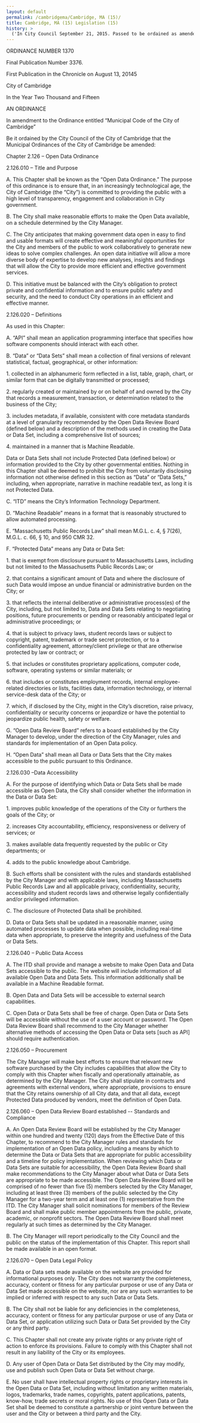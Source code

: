 ```yaml
---
layout: default
permalink: /cambridgema/Cambridge, MA (15)/
title: Cambridge, MA (15) Legislation (15)
history: >
  ('In City Council September 21, 2015. Passed to be ordained as amended by a yea and nay vote:- Yeas 9; Nays 0; Absent 0; Present 0. Attest:- Donna P. Lopez, City Clerk.\n\nEnacted: 2015; \nLink: https://data.cambridgema.gov/General-Government/Cambridge-Open-Data-Ordinance-092115/tf4d-q3qs; Means: Legislation',)
---
```


<p>ORDINANCE NUMBER 1370</p> <p>Final Publication Number 3376.</p> <p>First Publication in the Chronicle on August 13, 20145</p> <p>City of Cambridge</p> <p>In the Year Two Thousand and Fifteen</p> <p>AN ORDINANCE</p> <p>In amendment to the Ordinance entitled “Municipal Code of the City of Cambridge”</p> <p>Be it ordained by the City Council of the City of Cambridge that the Municipal Ordinances of the City of Cambridge be amended:</p> <p>Chapter 2.126 – Open Data Ordinance</p> <p>2.126.010 – Title and Purpose</p> <p>A. This Chapter shall be known as the “Open Data Ordinance.” The purpose of this ordinance is to ensure that, in an increasingly technological age, the City of Cambridge (the “City”) is committed to providing the public with a high level of transparency, engagement and collaboration in City government.</p> <p>B. The City shall make reasonable efforts to make the Open Data available, on a schedule determined by the City Manager.</p> <p>C. The City anticipates that making government data open in easy to find and usable formats will create effective and meaningful opportunities for the City and members of the public to work collaboratively to generate new ideas to solve complex challenges. An open data initiative will allow a more diverse body of expertise to develop new analyses, insights and findings that will allow the City to provide more efficient and effective government services.</p> <p>D. This initiative must be balanced with the City’s obligation to protect private and confidential information and to ensure public safety and security, and the need to conduct City operations in an efficient and effective manner.</p> <p/> <p>2.126.020 – Definitions</p> <p>As used in this Chapter:</p> <p>A. “API” shall mean an application programming interface that specifies how software components should interact with each other.</p> <p>B. “Data” or “Data Sets” shall mean a collection of final versions of relevant statistical, factual, geographical, or other information:</p> <p>1. collected in an alphanumeric form reflected in a list, table, graph, chart, or similar form that can be digitally transmitted or processed;</p> <p>2. regularly created or maintained by or on behalf of and owned by the City that records a measurement, transaction, or determination related to the business of the City;</p> <p>3. includes metadata, if available, consistent with core metadata standards at a level of granularity recommended by the Open Data Review Board (defined below) and a description of the methods used in creating the Data or Data Set, including a comprehensive list of sources;</p> <p>4. maintained in a manner that is Machine Readable.</p> <p>Data or Data Sets shall not include Protected Data (defined below) or information provided to the City by other governmental entities. Nothing in this Chapter shall be deemed to prohibit the City from voluntarily disclosing information not otherwise defined in this section as “Data” or “Data Sets,” including, when appropriate, narrative in machine readable text, as long it is not Protected Data.</p> <p>C. “ITD” means the City’s Information Technology Department.</p> <p>D. “Machine Readable” means in a format that is reasonably structured to allow automated processing.</p> <p>E. “Massachusetts Public Records Law” shall mean M.G.L. c. 4, § 7(26), M.G.L. c. 66, § 10, and 950 CMR 32.</p> <p>F. “Protected Data” means any Data or Data Set:</p> <p>1. that is exempt from disclosure pursuant to Massachusetts Laws, including but not limited to the Massachusetts Public Records Law; or</p> <p>2. that contains a significant amount of Data and where the disclosure of such Data would impose an undue financial or administrative burden on the City; or</p> <p>3. that reflects the internal deliberative or administrative process(es) of the City, including, but not limited to, Data and Data Sets relating to negotiating positions, future procurements or pending or reasonably anticipated legal or administrative proceedings; or</p> <p>4. that is subject to privacy laws, student records laws or subject to copyright, patent, trademark or trade secret protection, or to a confidentiality agreement, attorney/client privilege or that are otherwise protected by law or contract; or</p> <p>5. that includes or constitutes proprietary applications, computer code, software, operating systems or similar materials; or</p> <p>6. that includes or constitutes employment records, internal employee-related directories or lists, facilities data, information technology, or internal service-desk data of the City; or</p> <p>7. which, if disclosed by the City, might in the City’s discretion, raise privacy, confidentiality or security concerns or jeopardize or have the potential to jeopardize public health, safety or welfare.</p> <p>G. “Open Data Review Board” refers to a board established by the City Manager to develop, under the direction of the City Manager, rules and standards for implementation of an Open Data policy.</p> <p>H. “Open Data” shall mean all Data or Data Sets that the City makes accessible to the public pursuant to this Ordinance.</p> <p>2.126.030 –Data Accessibility</p> <p>A. For the purpose of identifying which Data or Data Sets shall be made accessible as Open Data, the City shall consider whether the information in the Data or Data Set:</p> <p>1. improves public knowledge of the operations of the City or furthers the goals of the City; or</p> <p>2. increases City accountability, efficiency, responsiveness or delivery of services; or</p> <p>3. makes available data frequently requested by the public or City departments; or</p> <p>4. adds to the public knowledge about Cambridge.</p> <p>B. Such efforts shall be consistent with the rules and standards established by the City Manager and with applicable laws, including Massachusetts Public Records Law and all applicable privacy, confidentiality, security, accessibility and student records laws and otherwise legally confidentially and/or privileged information.</p> <p>C. The disclosure of Protected Data shall be prohibited.</p> <p>D. Data or Data Sets shall be updated in a reasonable manner, using automated processes to update data when possible, including real-time data when appropriate, to preserve the integrity and usefulness of the Data or Data Sets.</p> <p>2.126.040 – Public Data Access</p> <p>A. The ITD shall provide and manage a website to make Open Data and Data Sets accessible to the public. The website will include information of all available Open Data and Data Sets. This information additionally shall be available in a Machine Readable format.</p> <p>B. Open Data and Data Sets will be accessible to external search capabilities.</p> <p>C. Open Data or Data Sets shall be free of charge. Open Data or Data Sets will be accessible without the use of a user account or password. The Open Data Review Board shall recommend to the City Manager whether alternative methods of accessing the Open Data or Data sets [such as API] should require authentication.</p> <p>2.126.050 – Procurement</p> <p>The City Manager will make best efforts to ensure that relevant new software purchased by the City includes capabilities that allow the City to comply with this Chapter when fiscally and operationally attainable, as determined by the City Manager. The City shall stipulate in contracts and agreements with external vendors, where appropriate, provisions to ensure that the City retains ownership of all City data, and that all data, except Protected Data produced by vendors, meet the definition of Open Data.</p> <p>2.126.060 – Open Data Review Board established -- Standards and Compliance</p> <p>A. An Open Data Review Board will be established by the City Manager within one hundred and twenty (120) days from the Effective Date of this Chapter, to recommend to the City Manager rules and standards for implementation of an Open Data policy, including a means by which to determine the Data or Data Sets that are appropriate for public accessibility and a timeline for policy implementation. When reviewing which Data or Data Sets are suitable for accessibility, the Open Data Review Board shall make recommendations to the City Manager about what Data or Data Sets are appropriate to be made accessible. The Open Data Review Board will be comprised of no fewer than five (5) members selected by the City Manager, including at least three (3) members of the public selected by the City Manager for a two-year term and at least one (1) representative from the ITD. The City Manager shall solicit nominations for members of the Review Board and shall make public member appointments from the public, private, academic, or nonprofit sectors. The Open Data Review Board shall meet regularly at such times as determined by the City Manager.</p> <p>B. The City Manager will report periodically to the City Council and the public on the status of the implementation of this Chapter. This report shall be made available in an open format.</p> <p>2.126.070 – Open Data Legal Policy</p> <p>A. Data or Data sets made available on the website are provided for informational purposes only. The City does not warranty the completeness, accuracy, content or fitness for any particular purpose or use of any Data or Data Set made accessible on the website, nor are any such warranties to be implied or inferred with respect to any such Data or Data Sets.</p> <p>B. The City shall not be liable for any deficiencies in the completeness, accuracy, content or fitness for any particular purpose or use of any Data or Data Set, or application utilizing such Data or Data Set provided by the City or any third party.</p> <p>C. This Chapter shall not create any private rights or any private right of action to enforce its provisions. Failure to comply with this Chapter shall not result in any liability of the City or its employees.</p> <p>D. Any user of Open Data or Data Set distributed by the City may modify, use and publish such Open Data or Data Set without charge.</p> <p>E. No user shall have intellectual property rights or proprietary interests in the Open Data or Data Set, including without limitation any written materials, logos, trademarks, trade names, copyrights, patent applications, patents, know-how, trade secrets or moral rights. No use of this Open Data or Data Set shall be deemed to constitute a partnership or joint venture between the user and the City or between a third party and the City.</p>